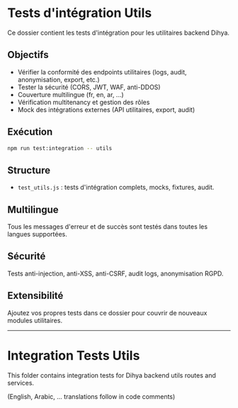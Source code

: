 # Tests d'intégration Utils

Ce dossier contient les tests d'intégration pour les utilitaires backend Dihya.

## Objectifs
- Vérifier la conformité des endpoints utilitaires (logs, audit, anonymisation, export, etc.)
- Tester la sécurité (CORS, JWT, WAF, anti-DDOS)
- Couverture multilingue (fr, en, ar, ...)
- Vérification multitenancy et gestion des rôles
- Mock des intégrations externes (API utilitaires, export, audit)

## Exécution

```bash
npm run test:integration -- utils
```

## Structure
- `test_utils.js` : tests d'intégration complets, mocks, fixtures, audit.

## Multilingue
Tous les messages d'erreur et de succès sont testés dans toutes les langues supportées.

## Sécurité
Tests anti-injection, anti-XSS, anti-CSRF, audit logs, anonymisation RGPD.

## Extensibilité
Ajoutez vos propres tests dans ce dossier pour couvrir de nouveaux modules utilitaires.

---

# Integration Tests Utils

This folder contains integration tests for Dihya backend utils routes and services.

(English, Arabic, ... translations follow in code comments)
